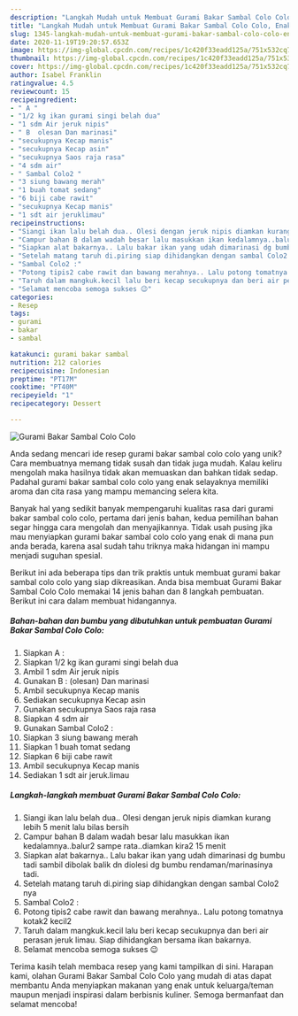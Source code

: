 ```yaml
---
description: "Langkah Mudah untuk Membuat Gurami Bakar Sambal Colo Colo, Enak"
title: "Langkah Mudah untuk Membuat Gurami Bakar Sambal Colo Colo, Enak"
slug: 1345-langkah-mudah-untuk-membuat-gurami-bakar-sambal-colo-colo-enak
date: 2020-11-19T19:20:57.653Z
image: https://img-global.cpcdn.com/recipes/1c420f33eadd125a/751x532cq70/gurami-bakar-sambal-colo-colo-foto-resep-utama.jpg
thumbnail: https://img-global.cpcdn.com/recipes/1c420f33eadd125a/751x532cq70/gurami-bakar-sambal-colo-colo-foto-resep-utama.jpg
cover: https://img-global.cpcdn.com/recipes/1c420f33eadd125a/751x532cq70/gurami-bakar-sambal-colo-colo-foto-resep-utama.jpg
author: Isabel Franklin
ratingvalue: 4.5
reviewcount: 15
recipeingredient:
- " A "
- "1/2 kg ikan gurami singi belah dua"
- "1 sdm Air jeruk nipis"
- " B  olesan Dan marinasi"
- "secukupnya Kecap manis"
- "secukupnya Kecap asin"
- "secukupnya Saos raja rasa"
- "4 sdm air"
- " Sambal Colo2 "
- "3 siung bawang merah"
- "1 buah tomat sedang"
- "6 biji cabe rawit"
- "secukupnya Kecap manis"
- "1 sdt air jeruklimau"
recipeinstructions:
- "Siangi ikan lalu belah dua.. Olesi dengan jeruk nipis diamkan kurang lebih 5 menit lalu bilas bersih"
- "Campur bahan B dalam wadah besar lalu masukkan ikan kedalamnya..balur2 sampe rata..diamkan kira2 15 menit"
- "Siapkan alat bakarnya.. Lalu bakar ikan yang udah dimarinasi dg bumbu tadi sambil dibolak balik dn diolesi dg bumbu rendaman/marinasinya tadi."
- "Setelah matang taruh di.piring siap dihidangkan dengan sambal Colo2 nya"
- "Sambal Colo2 :"
- "Potong tipis2 cabe rawit dan bawang merahnya.. Lalu potong tomatnya kotak2 kecil2"
- "Taruh dalam mangkuk.kecil lalu beri kecap secukupnya dan beri air perasan jeruk limau. Siap dihidangkan bersama ikan bakarnya."
- "Selamat mencoba semoga sukses 😉"
categories:
- Resep
tags:
- gurami
- bakar
- sambal

katakunci: gurami bakar sambal 
nutrition: 212 calories
recipecuisine: Indonesian
preptime: "PT17M"
cooktime: "PT40M"
recipeyield: "1"
recipecategory: Dessert

---
```



![Gurami Bakar Sambal Colo Colo](https://img-global.cpcdn.com/recipes/1c420f33eadd125a/751x532cq70/gurami-bakar-sambal-colo-colo-foto-resep-utama.jpg)

Anda sedang mencari ide resep gurami bakar sambal colo colo yang unik? Cara membuatnya memang tidak susah dan tidak juga mudah. Kalau keliru mengolah maka hasilnya tidak akan memuaskan dan bahkan tidak sedap. Padahal gurami bakar sambal colo colo yang enak selayaknya memiliki aroma dan cita rasa yang mampu memancing selera kita.



Banyak hal yang sedikit banyak mempengaruhi kualitas rasa dari gurami bakar sambal colo colo, pertama dari jenis bahan, kedua pemilihan bahan segar hingga cara mengolah dan menyajikannya. Tidak usah pusing jika mau menyiapkan gurami bakar sambal colo colo yang enak di mana pun anda berada, karena asal sudah tahu triknya maka hidangan ini mampu menjadi suguhan spesial.


Berikut ini ada beberapa tips dan trik praktis untuk membuat gurami bakar sambal colo colo yang siap dikreasikan. Anda bisa membuat Gurami Bakar Sambal Colo Colo memakai 14 jenis bahan dan 8 langkah pembuatan. Berikut ini cara dalam membuat hidangannya.

<!--inarticleads1-->

##### Bahan-bahan dan bumbu yang dibutuhkan untuk pembuatan Gurami Bakar Sambal Colo Colo:

1. Siapkan  A :
1. Siapkan 1/2 kg ikan gurami singi belah dua
1. Ambil 1 sdm Air jeruk nipis
1. Gunakan  B : (olesan) Dan marinasi
1. Ambil secukupnya Kecap manis
1. Sediakan secukupnya Kecap asin
1. Gunakan secukupnya Saos raja rasa
1. Siapkan 4 sdm air
1. Gunakan  Sambal Colo2 :
1. Siapkan 3 siung bawang merah
1. Siapkan 1 buah tomat sedang
1. Siapkan 6 biji cabe rawit
1. Ambil secukupnya Kecap manis
1. Sediakan 1 sdt air jeruk.limau




<!--inarticleads2-->

##### Langkah-langkah membuat Gurami Bakar Sambal Colo Colo:

1. Siangi ikan lalu belah dua.. Olesi dengan jeruk nipis diamkan kurang lebih 5 menit lalu bilas bersih
1. Campur bahan B dalam wadah besar lalu masukkan ikan kedalamnya..balur2 sampe rata..diamkan kira2 15 menit
1. Siapkan alat bakarnya.. Lalu bakar ikan yang udah dimarinasi dg bumbu tadi sambil dibolak balik dn diolesi dg bumbu rendaman/marinasinya tadi.
1. Setelah matang taruh di.piring siap dihidangkan dengan sambal Colo2 nya
1. Sambal Colo2 :
1. Potong tipis2 cabe rawit dan bawang merahnya.. Lalu potong tomatnya kotak2 kecil2
1. Taruh dalam mangkuk.kecil lalu beri kecap secukupnya dan beri air perasan jeruk limau. Siap dihidangkan bersama ikan bakarnya.
1. Selamat mencoba semoga sukses 😉




Terima kasih telah membaca resep yang kami tampilkan di sini. Harapan kami, olahan Gurami Bakar Sambal Colo Colo yang mudah di atas dapat membantu Anda menyiapkan makanan yang enak untuk keluarga/teman maupun menjadi inspirasi dalam berbisnis kuliner. Semoga bermanfaat dan selamat mencoba!
